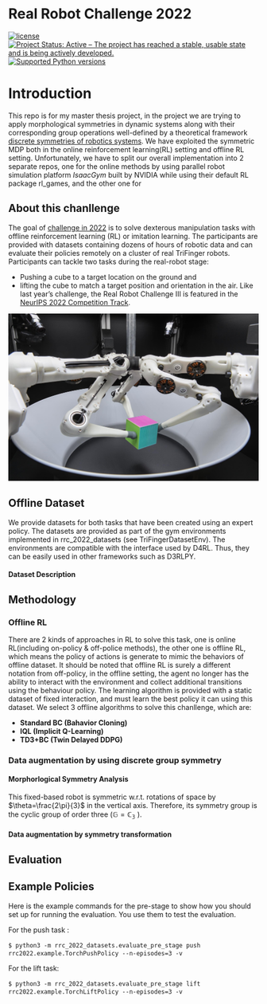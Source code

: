 # Real Robot Challenge 2022 

[![license](https://img.shields.io/badge/license-GPLv2-blue.svg)](https://opensource.org/licenses/GPL-2.0)
[![Project Status: Active – The project has reached a stable, usable state and is being actively developed.](https://www.repostatus.org/badges/latest/active.svg)](https://www.repostatus.org/#active)
[![Supported Python versions](https://img.shields.io/pypi/pyversions/ait-bsc.svg?logo=python&logoColor=FFE873)](https://pypi.org/project/ait-bsc/)

# Introduction
This repo is for my master thesis project, in the project we are trying to apply morphological symmetries in dynamic systems along with their corresponding group operations well-defined by a theoretical framework [discrete symmetries of robotics systems](https://arxiv.org/abs/2302.10433). 
We have exploited the symmetric MDP both in the online reinforcement learning(RL) setting and offline RL setting. Unfortunately, we have to split our overall implementation into 2 separate repos, one for the online methods by using parallel robot simulation platform *IsaacGym* built by NVIDIA while using their default RL package rl_games, and the other one for 


## About this chanllenge


The goal of [challenge in 2022](https://real-robot-challenge.com/) is to solve dexterous manipulation tasks with offline reinforcement learning (RL) or imitation learning. The participants are provided with datasets containing dozens of hours of robotic data and can evaluate their policies remotely on a cluster of real TriFinger robots.
Participants can tackle two tasks during the real-robot stage:
* Pushing a cube to a target location on the ground and
* lifting the cube to match a target position and orientation in the air.
Like last year’s challenge, the Real Robot Challenge III is featured in the [NeurIPS 2022 Competition Track](https://neurips.cc/Conferences/2022/CompetitionTrack).


![trifinger](trifingerpro_with_cube.jpg)

## Offline Dataset
We provide datasets for both tasks that have been created using an expert policy. The datasets are provided as part of the gym environments implemented in rrc_2022_datasets (see TriFingerDatasetEnv). The environments are compatible with the interface used by D4RL. Thus, they can be easily used in other frameworks such as D3RLPY. 

#### Dataset Description 

## Methodology 
### Offline RL 
There are 2 kinds of approaches in RL to solve this task, one is online RL(including on-policy & off-police methods), the other one is offline RL, which means the policy of actions is generate to mimic the behaviors of offline dataset. It should be noted that offline RL is surely a different notation from off-policy, in the offline setting, the agent no longer has the ability to interact with the environment and collect additional transitions using the behaviour policy. The learning algorithm is provided with a static dataset of fixed interaction, and must learn the best policy it can using this dataset.
We select 3 offline algorithms to solve this chanllenge, which are:
* **Standard BC (Bahavior Cloning)**
* **IQL (Implicit Q-Learning)**
* **TD3+BC (Twin Delayed DDPG)**

### Data augmentation by using discrete group symmetry

#### Morphorlogical Symmetry Analysis 
This fixed-based robot is symmetric w.r.t. rotations of space by $\theta=\frac{2\pi}{3}$ in the vertical axis. Therefore, its symmetry group is the cyclic group of order three ($\mathbb{G}=\mathbb{C_3}$ ).

#### Data augmentation by symmetry transformation 


## Evaluation

Example Policies
----------------

Here is the example commands for the pre-stage to show how you should set up for running the evaluation.  You use them to test the evaluation.

For the push task :

    $ python3 -m rrc_2022_datasets.evaluate_pre_stage push rrc2022.example.TorchPushPolicy --n-episodes=3 -v

For the lift task:

    $ python3 -m rrc_2022_datasets.evaluate_pre_stage lift rrc2022.example.TorchLiftPolicy --n-episodes=3 -v






 
